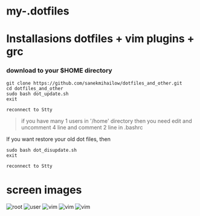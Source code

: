 # my-.dotfiles

# Installasions dotfiles + vim plugins + grc

### download to your $HOME directory
```nginx
git clone https://github.com/sanekmihailow/dotfiles_and_other.git
cd dotfiles_and_other
sudo bash dot_update.sh
exit
```
```
reconnect to Stty
```
> if you have many 1 users in '/home' directory then you need edit and uncomment 4 line and comment 2 line in .bashrc

If you want restore your old dot files, then
```nginx
sudo bash dot_disupdate.sh
exit
```
```
reconnect to Stty
```
# screen images

![root](https://github.com/sanekmihailow/my-.dotfiles/blob/master/screenshots/root%20PS1_.png)
![user](https://github.com/sanekmihailow/my-.dotfiles/blob/master/screenshots/user%20PS1_.png)
![vim](https://github.com/sanekmihailow/my-.dotfiles/blob/master/screenshots/vim.png)
![vim](https://github.com/sanekmihailow/my-.dotfiles/blob/master/screenshots/gnuscreen.png)
![vim](https://github.com/sanekmihailow/my-.dotfiles/blob/master/screenshots/tmux.png)
